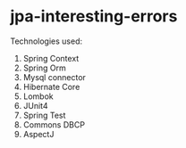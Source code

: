 # jpa-interesting-errors

Technologies used:
1) Spring Context
2) Spring Orm
3) Mysql connector
4) Hibernate Core
5) Lombok
6) JUnit4
7) Spring Test
8) Commons DBCP
9) AspectJ
